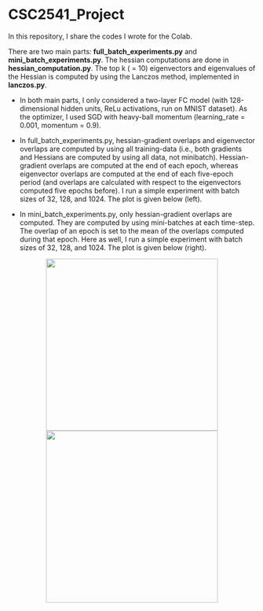 # CSC2541_Project
In this repository, I share the codes I wrote for the Colab.

There are two main parts: **full_batch_experiments.py** and **mini_batch_experiments.py**. The hessian computations are done in **hessian_computation.py**. The top k ( = 10) eigenvectors and eigenvalues of the Hessian is computed by using the Lanczos method, implemented in **lanczos.py**.

* In both main parts, I only considered a two-layer FC model (with 128-dimensional hidden units, ReLu activations, run on MNIST dataset). As the optimizer, I used SGD with heavy-ball momentum (learning_rate = 0.001, momentum = 0.9).

* In full_batch_experiments.py, hessian-gradient overlaps and eigenvector overlaps are computed by using all training-data (i.e., both gradients and Hessians are computed by using all data, not minibatch). Hessian-gradient overlaps are computed at the end of each epoch, whereas eigenvector overlaps are computed at the end of each five-epoch period (and overlaps are calculated with respect to the eigenvectors computed five epochs before). I run a simple experiment with batch sizes of 32, 128, and 1024. The plot is given below (left).


* In mini_batch_experiments.py, only hessian-gradient overlaps are computed. They are computed by using mini-batches at each time-step. The overlap of an epoch is set to the mean of the overlaps computed during that epoch. Here as well, I run a simple experiment with batch sizes of 32, 128, and 1024. The plot is given below (right).

<p align="center">
   <img src="results/fhessianoverlap.png" width="350" height="350">
  <img   src="results/mhessianoverlap.png" width="350" height="350">
</p>
